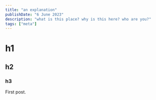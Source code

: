 ```yaml
---
title: "an explanation"
publishDate: "6 June 2023"
description: "what is this place? why is this here? who are you?"
tags: ["meta"]
---
```


# h1

## h2

### h3

First post.